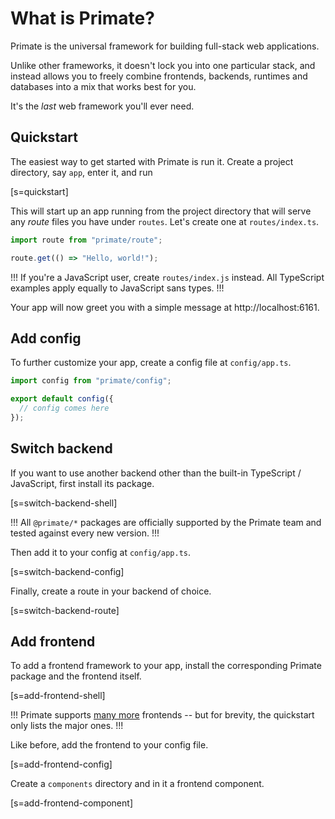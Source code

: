 # What is Primate?

Primate is the universal framework for building full-stack web applications.

Unlike other frameworks, it doesn't lock you into one particular stack,
and instead allows you to freely combine frontends, backends, runtimes and
databases into a mix that works best for you.

It's the *last* web framework you'll ever need.

## Quickstart

The easiest way to get started with Primate is run it. Create a project
directory, say `app`, enter it, and run

[s=quickstart]

This will start up an app running from the project directory that will serve any
*route* files you have under `routes`. Let's create one at `routes/index.ts`.

```ts
import route from "primate/route";

route.get(() => "Hello, world!");
```

!!!
If you're a JavaScript user, create `routes/index.js` instead. All TypeScript
examples apply equally to JavaScript sans types.
!!!

Your app will now greet you with a simple message at http://localhost:6161.

## Add config

To further customize your app, create a config file at `config/app.ts`.

```ts
import config from "primate/config";

export default config({
  // config comes here
});
```

## Switch backend
If you want to use another backend other than the built-in
TypeScript / JavaScript, first install its package.

[s=switch-backend-shell]

!!!
All `@primate/*` packages are officially supported by the Primate team and
tested against every new version.
!!!

Then add it to your config at `config/app.ts`.

[s=switch-backend-config]

Finally, create a route in your backend of choice.

[s=switch-backend-route]

## Add frontend

To add a frontend framework to your app, install the corresponding Primate
package and the frontend itself.

[s=add-frontend-shell]

!!!
Primate supports [many more](/frontend/intro) frontends -- but for brevity, the
quickstart only lists the major ones.
!!!

Like before, add the frontend to your config file.

[s=add-frontend-config]

Create a `components` directory and in it a frontend component.

[s=add-frontend-component]


